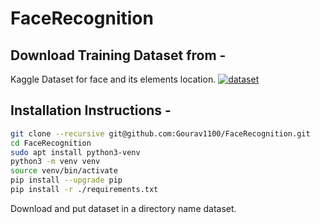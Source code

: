 # FaceRecognition
## Download Training Dataset from -
Kaggle Dataset for face and its elements location. [![dataset][1.2]][1]


## Installation Instructions -
```sh
git clone --recursive git@github.com:Gourav1100/FaceRecognition.git
cd FaceRecognition
sudo apt install python3-venv
python3 -m venv venv
source venv/bin/activate
pip install --upgrade pip
pip install -r ./requirements.txt
```
Download and put dataset in a directory name dataset.
<!-- Datasetlink -->
[1]: https://www.kaggle.com/drgilermo/face-images-with-marked-landmark-points?select=facial_keypoints.csv
<!-- Icons-->
[1.2]: https://img.icons8.com/color/0.5x/download.png
